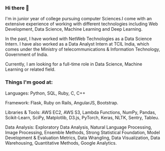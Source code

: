 ### Hi there 👋

I'm in junior year of college pursuing computer Sciences.I come with an extensive experience of working with different technologies including Web Development, Data Science, Machine Learning and Deep Learning.

In the past, I have worked with NetWeb Technologies as a Data Science Intern. I have also worked as a Data Analyst Intern at TCIL India, which comes under the Ministry of telecommunications & Information Technology, Government of India.

Currently, I am looking for a full-time role in Data Science, Machine Learning or related field.

### Things I'm good at:

Languages: Python, SQL, Ruby, C, C++ 

Framework: Flask, Ruby on Rails, AngularJS, Bootstrap.

Libraries & Tools: AWS EC2, AWS S3, Lambda Functions, NumPy, Pandas, Scikit-Learn, SciPy, Matplotlib, D3.js, PyTorch, Keras, NLTK, Sentry, Tableu. 

Data Analysis: Exploratory Data Analysis, Natural Language Processing, Image Processing, Ensemble Methods, Strong Statistical Foundation, Model Development & Evaluation Metrics, Data Wrangling, Data Visualization, Data Warehousing, Quantitative Methods, Google Analytics.
